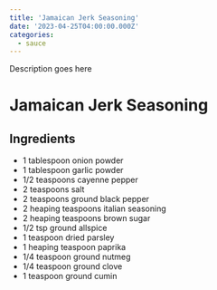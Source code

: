 ```yaml
---
title: 'Jamaican Jerk Seasoning'
date: '2023-04-25T04:00:00.000Z'
categories:
  - sauce
---
```

Description goes here

# Jamaican Jerk Seasoning

## Ingredients

- 1 tablespoon onion powder
- 1 tablespoon garlic powder
- 1/2 teaspoons cayenne pepper
- 2 teaspoons salt
- 2 teaspoons ground black pepper
- 2 heaping teaspoons italian seasoning
- 2 heaping teaspoons brown sugar
- 1/2 tsp ground allspice
- 1 teaspoon dried parsley
- 1 heaping teaspoon paprika
- 1/4 teaspoon ground nutmeg
- 1/4 teaspoon ground clove
- 1 teaspoon ground cumin


